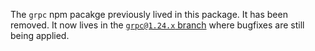 The `grpc` npm pacakge previously lived in this package. It has been removed. It now lives in the [`grpc@1.24.x` branch](https://github.com/grpc/grpc-node/tree/grpc%401.24.x/packages/grpc-native-core) where bugfixes are still being applied.